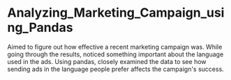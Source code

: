 # Analyzing_Marketing_Campaign_using_Pandas
Aimed to figure out how effective a recent marketing campaign was. While going through the results, noticed something important about the language used in the ads. Using pandas, closely examined the data to see how sending ads in the language people prefer affects the campaign's success.
